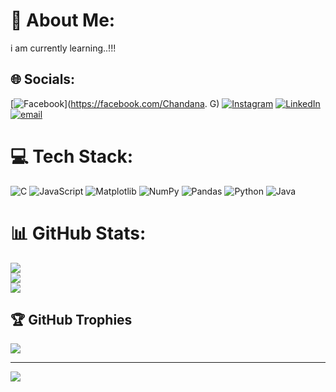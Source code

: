 # 💫 About Me:
i am currently learning..!!!


## 🌐 Socials:
[![Facebook](https://img.shields.io/badge/Facebook-%231877F2.svg?logo=Facebook&logoColor=white)](https://facebook.com/Chandana. G) [![Instagram](https://img.shields.io/badge/Instagram-%23E4405F.svg?logo=Instagram&logoColor=white)](https://instagram.com/chandana.g18) [![LinkedIn](https://img.shields.io/badge/LinkedIn-%230077B5.svg?logo=linkedin&logoColor=white)](https://linkedin.com/in/Chandana.G) [![email](https://img.shields.io/badge/Email-D14836?logo=gmail&logoColor=white)](mailto:chandanag609@gmail.com) 

# 💻 Tech Stack:
![C](https://img.shields.io/badge/c-%2300599C.svg?style=flat&logo=c&logoColor=white) ![JavaScript](https://img.shields.io/badge/javascript-%23323330.svg?style=flat&logo=javascript&logoColor=%23F7DF1E) ![Matplotlib](https://img.shields.io/badge/Matplotlib-%23ffffff.svg?style=flat&logo=Matplotlib&logoColor=black) ![NumPy](https://img.shields.io/badge/numpy-%23013243.svg?style=flat&logo=numpy&logoColor=white) ![Pandas](https://img.shields.io/badge/pandas-%23150458.svg?style=flat&logo=pandas&logoColor=white) ![Python](https://img.shields.io/badge/python-3670A0?style=flat&logo=python&logoColor=ffdd54) ![Java](https://img.shields.io/badge/java-%23ED8B00.svg?style=flat&logo=openjdk&logoColor=white)
# 📊 GitHub Stats:
![](https://github-readme-stats.vercel.app/api?username=Chandana609&theme=vue-dark&hide_border=false&include_all_commits=true&count_private=true)<br/>
![](https://nirzak-streak-stats.vercel.app/?user=Chandana609&theme=vue-dark&hide_border=false)<br/>
![](https://github-readme-stats.vercel.app/api/top-langs/?username=Chandana609&theme=vue-dark&hide_border=false&include_all_commits=true&count_private=true&layout=compact)

## 🏆 GitHub Trophies
![](https://github-profile-trophy.vercel.app/?username=Chandana609&theme=radical&no-frame=false&no-bg=true&margin-w=4)

---
[![](https://visitcount.itsvg.in/api?id=Chandana609&icon=0&color=0)](https://visitcount.itsvg.in)

<!-- Proudly created with GPRM ( https://gprm.itsvg.in ) -->
